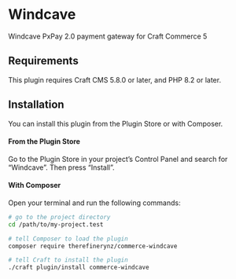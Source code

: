 # Windcave

Windcave PxPay 2.0 payment gateway for Craft Commerce 5

## Requirements

This plugin requires Craft CMS 5.8.0 or later, and PHP 8.2 or later.

## Installation

You can install this plugin from the Plugin Store or with Composer.

#### From the Plugin Store

Go to the Plugin Store in your project’s Control Panel and search for “Windcave”. Then press “Install”.

#### With Composer

Open your terminal and run the following commands:

```bash
# go to the project directory
cd /path/to/my-project.test

# tell Composer to load the plugin
composer require therefinerynz/commerce-windcave

# tell Craft to install the plugin
./craft plugin/install commerce-windcave
```
